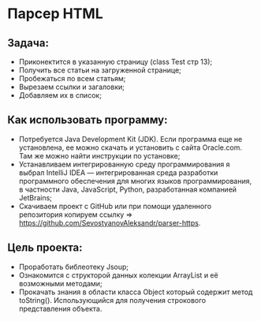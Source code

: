 # Парсер HTML

## Задача:
- Приконектится в указанную страницу  (class Test стр 13);
- Получить все статьи на загруженной странице;
- Пробежаться по всем статьям;
- Вырезаем ссылки и загаловки;
- Добавляем их в список;

## Как использовать программу:
  - Потребуется Java Development Kit (JDK). Если программа еще не установлена, ее можно скачать и установить с сайта Oracle.com. Там же можно найти инструкции по установке;
  - Устанавливаем интегрированную среду программирования я выбрал IntelliJ IDEA — интегрированная среда разработки программного обеспечения для многих языков программирования, в частности Java, JavaScript, Python, разработанная компанией JetBrains;
  - Cкачиваем проект с GitHub или при помощи удаленного репозитория копируем ссылку => https://github.com/SevostyanovAleksandr/parser-https.

  
## Цель проекта: 
  - Проработать библеотеку Jsoup;
  - Ознакомится с структорой данных колекции ArrayList и её возможными методами;
  - Прокачать знания в области класса Object который содержит метод toString(). Использующийся для получения строкового представления объекта.


